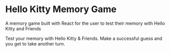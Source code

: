 # Hello Kitty Memory Game

A memory game built with React for the user to test their memory with Hello Kitty and Friends

Test your memory with Hello Kitty & Friends. Make a successful guess and
you get to take another turn.
